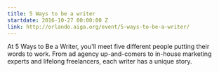 ```yaml
---
title: 5 Ways to be a writer
startdate: 2016-10-27 00:00:00 Z
link: http://orlando.aiga.org/event/5-ways-to-be-a-writer/
---
```


At 5 Ways to Be a Writer, you'll meet five different people putting their words to work. From ad agency up-and-comers to in-house marketing experts and lifelong freelancers, each writer has a unique story.
